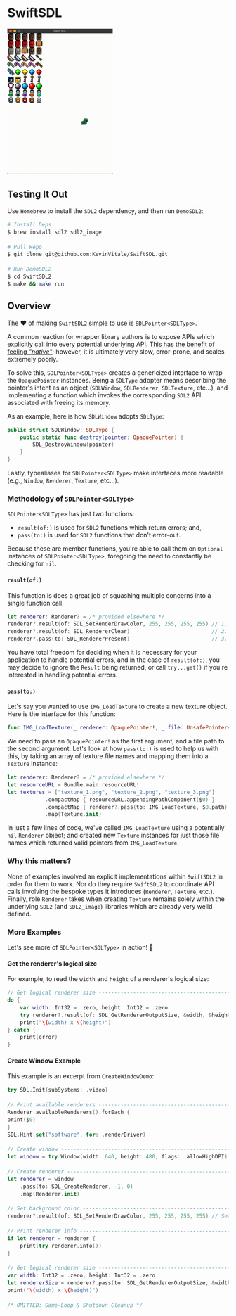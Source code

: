 # SwiftSDL

<img width=240 src="example.gif"/>

## Testing It Out
Use `Homebrew` to install the `SDL2` dependency, and then run `DemoSDL2`:

```bash
# Install Deps
$ brew install sdl2 sdl2_image

# Pull Repo
$ git clone git@github.com:KevinVitale/SwiftSDL.git

# Run DemoSDL2
$ cd SwiftSDL2
$ make && make run
```

## Overview

The ♥️ of making `SwiftSDL2` simple to use is `SDLPointer<SDLType>`.  

A common reaction for wrapper library authors is to expose APIs which explicitly call into every potential underlying API. [This has the benefit of feeling _"native"_](https://github.com/PureSwift/SDL/blob/master/Sources/SDL/Window.swift); however, it is ultimately very slow, error-prone, and scales extremely poorly.

To solve this, `SDLPointer<SDLType>` creates a genericized interface to wrap the `OpaquePointer` instances. Being a `SDLType` adopter means describing the pointer's intent as an object (`SDLWindow`, `SDLRenderer`, `SDLTexture`, etc...), and implementing a function which invokes the corresponding `SDL2` API associated with freeing its memory.

As an example, here is how `SDLWindow` adopts `SDLType`:

```swift
public struct SDLWindow: SDLType {
    public static func destroy(pointer: OpaquePointer) {
        SDL_DestroyWindow(pointer)
    }
}
```

Lastly, typealiases for `SDLPointer<SDLType>` make interfaces more readable (e.g., `Window`, `Renderer`, `Texture`, etc...).  

### Methodology of `SDLPointer<SDLType>`
`SDLPointer<SDLType>` has just two functions:
  - `result(of:)` is used for `SDL2` functions which return errors; and,
  - `pass(to:)` is used for `SDL2` functions that don't error-out.
  
Because these are member functions, you're able to call them on `Optional` instances of `SDLPointer<SDLType>`, foregoing the need to constantly be checking for `nil`.
  
#### `result(of:)`
This function is does a great job of squashing multiple concerns into a single function call.  

```swift
let renderer: Renderer? = /* provided elsewhere */
renderer?.result(of: SDL_SetRenderDrawColor, 255, 255, 255, 255) // 1. Set bg-color
renderer?.result(of: SDL_RendererClear)                          // 2. clear render target
renderer?.pass(to: SDL_RendererPresent)                          // 3. send rendering calls to GPU
```

You have total freedom for deciding when it is necessary for your application to handle potential errors, and in the case of `result(of:)`, you may decide to ignore the `Result` being returned, or call `try...get()` if you're interested in handling potential errors.

#### `pass(to:)`
Let's say you wanted to use `IMG_LoadTexture` to create a new texture object. Here is the interface for this function:
```swift
func IMG_LoadTexture(_ renderer: OpaquePointer!, _ file: UnsafePointer<Int8>!) -> OpaquePointer!
```

We need to pass an `OpaquePointer!` as the first argument, and a file path to the second argument. Let's look at how `pass(to:)` is used to help us with this, by taking an array of texture file names and mapping them into a `Texture` instance:

```swift
let renderer: Renderer? = /* provided elsewhere */
let resourceURL = Bundle.main.resourceURL!
let textures = ["texture_1.png", "texture_2.png", "texture_3.png"]       // 1. Names of files
            .compactMap { resourceURL.appendingPathComponent($0) }       // 2. Created as full file paths
            .compactMap { renderer?.pass(to: IMG_LoadTexture, $0.path) } // 3. Pass 'OpaquePointer' to IMG_LoadTexture
            .map(Texture.init)                                           // 4. Get returned 'OpaquePointer', send to '.init'
```

In just a few lines of code, we've called `IMG_LoadTexture` using a potentially `nil` `Renderer` object; and created new `Texture` instances for just those file names which returned valid pointers from `IMG_LoadTexture`.   

### Why this matters?

None of examples involved an explicit implementations within `SwiftSDL2` in order for them to work. Nor do they require `SwiftSDL2` to coordinate API calls involving the bespoke types it introduces (`Renderer`, `Texture`, etc.). Finally, role `Renderer` takes when creating `Texture` remains solely within the underlying `SDL2` (and `SDL2_image`) libraries which are already very welld defined.

### More Examples
Let's see more of `SDLPointer<SDLType>` in action! 🎉

#### Get the renderer's logical size

For example, to read the `width` and `height` of a renderer's logical size:
```swift
// Get logical renderer size ---------------------------------------------------
do {
    var width: Int32 = .zero, height: Int32 = .zero
    try renderer?.result(of: SDL_GetRendererOutputSize, &width, &height).get()
    print("\(width) x \(height)")
} catch {
    print(error)
}
```

#### Create Window Example
This example is an excerpt from `CreateWindowDemo`:

```swift
try SDL.Init(subSystems: .video)

// Print available renderers ---------------------------------------------------
Renderer.availableRenderers().forEach {
print($0)
}
SDL.Hint.set("software", for: .renderDriver)

// Create window ---------------------------------------------------------------
let window = try Window(width: 640, height: 480, flags: .allowHighDPI)

// Create renderer -------------------------------------------------------------
let renderer = window
    .pass(to: SDL_CreateRenderer, -1, 0)
    .map(Renderer.init)

// Set background color --------------------------------------------------------
renderer?.result(of: SDL_SetRenderDrawColor, 255, 255, 255, 255) // Set bg-color

// Print renderer info ---------------------------------------------------------
if let renderer = renderer {
    print(try renderer.info())
}

// Get logical renderer size ---------------------------------------------------
var width: Int32 = .zero, height: Int32 = .zero
let rendererSize = renderer?.pass(to: SDL_GetRendererOutputSize, &width, &height)
print("\(width) x \(height)")

/* OMITTED: Game-Loop & Shutdown Cleanup */
```

